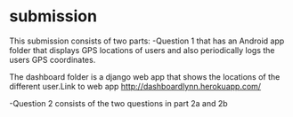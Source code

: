 submission
==========

This submission consists of two parts:
-Question 1 that has an Android app folder that displays GPS locations of users and also periodically logs the users GPS coordinates. 

The dashboard folder is a django web app that shows the locations of the different user.Link to web app http://dashboardlynn.herokuapp.com/

-Question 2 consists of the two questions in part 2a and 2b
